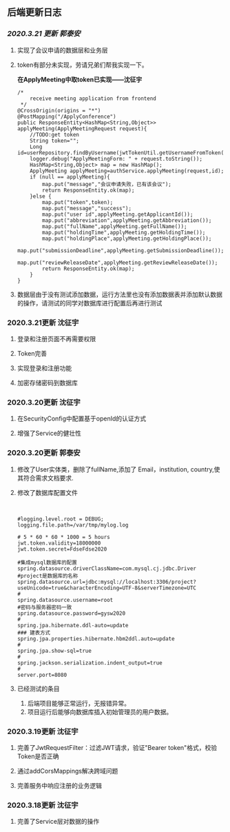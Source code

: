 ## 后端更新日志

### _2020.3.21 更新 郭泰安_

1. 实现了会议申请的数据层和业务层

2. token有部分未实现，劳请兄弟们帮我实现一下。

    **在ApplyMeeting中取token已实现——沈征宇**
   ​    

   ```
   /*
       receive meeting application from frontend
    */
   @CrossOrigin(origins = "*")
   @PostMapping("/ApplyConference")
   public ResponseEntity<HashMap<String,Object>> applyMeeting(ApplyMeetingRequest request){
       //TODO:get token
       String token="";
       Long id=userRepository.findByUsername(jwtTokenUtil.getUsernameFromToken(token)).getId();
       logger.debug("ApplyMeetingForm: " + request.toString());
       HashMap<String,Object> map = new HashMap();
       ApplyMeeting applyMeeting=authService.applyMeeting(request,id);
       if (null == applyMeeting){
           map.put("message","会议申请失败，已有该会议");
           return ResponseEntity.ok(map);
       }else {
           map.put("token",token);
           map.put("message","success");
           map.put("user id",applyMeeting.getApplicantId());
           map.put("abbreviation",applyMeeting.getAbbreviation());
           map.put("fullName",applyMeeting.getFullName());
           map.put("holdingTime",applyMeeting.getHoldingTime());
           map.put("holdingPlace",applyMeeting.getHoldingPlace());
           map.put("submissionDeadline",applyMeeting.getSubmissionDeadline());
           map.put("reviewReleaseDate",applyMeeting.getReviewReleaseDate());
           return ResponseEntity.ok(map);
       }
   }
   ```

3.  数据层由于没有测试添加数据，运行方法里也没有添加数据表并添加默认数据的操作，请测试的同学对数据库进行配置后再进行测试

### 2020.3.21更新 沈征宇
1. 登录和注册页面不再需要权限

2. Token完善

3. 实现登录和注册功能

4. 加密存储密码到数据库

### 2020.3.20更新 沈征宇
1. 在SecurityConfig中配置基于openId的认证方式

2. 增强了Service的健壮性

### 2020.3.20更新 郭泰安

1. 修改了User实体类，删除了fullName,添加了 Email，institution, country,使其符合需求文档要求.  

2. 修改了数据库配置文件

   ​    

   ```
   #logging.level.root = DEBUG;
   logging.file.path=/var/tmp/mylog.log
   
   # 5 * 60 * 60 * 1000 = 5 hours
   jwt.token.validity=18000000
   jwt.token.secret=FdseFdse2020
   
   #集成mysql数据库的配置
   spring.datasource.driverClassName=com.mysql.cj.jdbc.Driver
   #project是数据库的名称
   spring.datasource.url=jdbc:mysql://localhost:3306/project?useUnicode=true&characterEncoding=UTF-8&serverTimezone=UTC
   #
   spring.datasource.username=root
   #密码与服务器密码一致
   spring.datasource.password=gysw2020
   #
   spring.jpa.hibernate.ddl-auto=update
   ### 建表方式
   spring.jpa.properties.hibernate.hbm2ddl.auto=update
   #
   spring.jpa.show-sql=true
   #
   spring.jackson.serialization.indent_output=true
   #
   server.port=8080
   ```

  

3. 已经测试的条目
   1. 后端项目能够正常运行，无报错异常。
   2. 项目运行后能够向数据库插入初始管理员的用户数据。
   
### 2020.3.19更新 沈征宇
1. 完善了JwtRequestFilter：过滤JWT请求，验证"Bearer token"格式，校验Token是否正确 

2. 通过addCorsMappings解决跨域问题

3. 完善服务中响应注册的业务逻辑

### 2020.3.18更新 沈征宇
1. 完善了Service层对数据的操作
